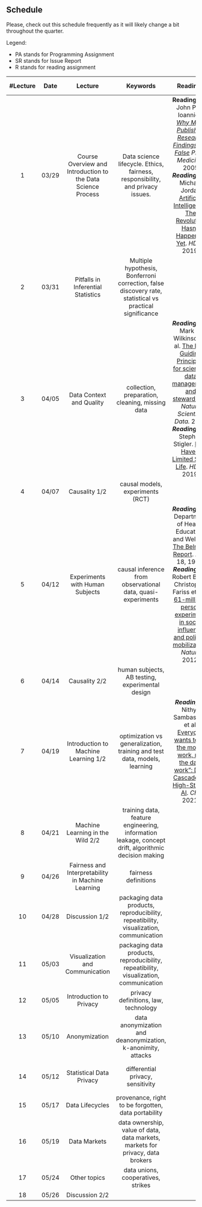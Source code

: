 ## Schedule

Please, check out this schedule frequently as it will likely change a bit throughout the quarter.

Legend:

- PA stands for Programming Assignment
- SR stands for Issue Report
- R stands for reading assignment


| #Lecture | Date  |                           Lecture                            |                           Keywords                           | Readings |       Important Dates        |
| :------: | :---: | :----------------------------------------------------------: | :----------------------------------------------------------: | :------: | :--------------------------: |
|    1     | 03/29 | Course Overview and Introduction to the Data Science Process | Data science lifecycle. Ethics, fairness, responsibility, and privacy issues. |  **Reading 1.1:** John P. A. Ioannidis *[Why Most Published Research Findings Are False](https://journals.plos.org/plosmedicine/article?id=10.1371/journal.pmed.0020124&xid=17259,15700019,15700186,15700190,15700248)* *PLOS Medicine*. 2005 ***Reading 1.2***: Michael Jordan [Artificial Intelligence: The Revolution Hasn't Happened Yet](https://hdsr.mitpress.mit.edu/pub/wot7mkc1). *HDSR* 2019.       | *PA0 assigned* *SR assigned* *R1 assigned* |
|    2     | 03/31 |              Pitfalls in Inferential Statistics              | Multiple hypothesis, Bonferroni correction, false discovery rate, statistical vs practical significance |          |          | 
|    3     | 04/05 |                   Data Context and Quality                   |       collection, preparation, cleaning, missing data        |  ***Reading 2.1***: Mark D. Wilkinson et al. [The FAIR Guiding Principles for scientific data management and stewardship](https://www.nature.com/articles/sdata201618?ref=https://githubhelp.com). *Nature Scientific Data.* 2016 ***Reading 2.2***: Stephen Stigler. [Data Have a Limited Shelf Life](https://hdsr.mitpress.mit.edu/pub/iu26pfw1). *HDSR* 2019.         |  *R1 due* *PA0 due* *R2 assigned* *PA1 assigned*     |
|    4     | 04/07 |                        Causality 1/2                         |              causal models,  experiments (RCT)               |          |        |
|    5     | 04/12 |       Experiments with Human Subjects         | causal inference from observational data, quasi-experiments  |  ***Reading 3.1***: Department of Health, Education, and Welfare. [The Belmont Report](https://www.hhs.gov/ohrp/sites/default/files/the-belmont-report-508c_FINAL.pdf). April 18, 1979. ***Reading 3.2*** Robert Bond, Christopher Fariss et al.[A 61-million-person experiment in social influence and political mobilization](https://www.nature.com/articles/nature11421). *Nature* 2012.    |     *PA1 due PA2 assigned R3 assigned*     |
|    6     | 04/14 |   Causality 2/2       |       human subjects, AB testing, experimental design        |          |     |
|    7     | 04/19 |             Introduction to Machine Learning 1/2             | optimization vs generalization, training and test data, models, learning |   ***Reading 4***: Nithya Sambasivan et al. [Everyone wants to do the model work, not the data work”: Data Cascades in High-Stakes AI](https://research.google/pubs/pub49953/). *CHI* 2021.     |     *PA2 due* *R3 due* *PA3 assigned* *PA4 assigned* *R4 assigned*   |  
|    8     | 04/21 |               Machine Learning in the Wild 2/2               | training data, feature engineering, information leakage, concept drift, algorithmic decision making |          |            |
|    9     | 04/26 |      Fairness and Interpretability in Machine Learning       |                     fairness definitions                     |          |      *PA3 due* *R4 due*            |
|    10    | 04/28 |                        Discussion 1/2                        | packaging data products, reproducibility, repeatibility, visualization, communication |          |       |
|    11    | 05/03 |               Visualization and Communication                | packaging data products, reproducibility, repeatibility, visualization, communication |     |    *PA5 assigned*     |
|    12    | 05/05 |                   Introduction to Privacy                    |             privacy definitions, law, technology             |          |                     |
|    13    | 05/10 |                        Anonymization                         | data anonymization and deanonymization, k-anonimity, attacks |          |                     |
|    14    | 05/12 |                   Statistical Data Privacy                   |              differential privacy, sensitivity               |          |      *PA4 due* *PA5 due* *PA6 assigned*        |
|    15    | 05/17 |                       Data Lifecycles                        |     provenance, right to be forgotten, data portability      |          |                              |
|    16    | 05/19 |                         Data Markets                         | data ownership, value of data, data markets, markets for privacy, data brokers |          |          *PA6 due*           |
|    17    | 05/24 |                         Other topics                         |              data unions, cooperatives, strikes              |          |           *SR due*           |
|    18    | 05/26 |                        Discussion 2/2                        |                                                              |          |                              |
